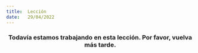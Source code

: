 ```yaml
---
title:  Lección
date:   29/04/2022
---
```


### <center>Todavía estamos trabajando en esta lección. Por favor, vuelva más tarde.</center>
